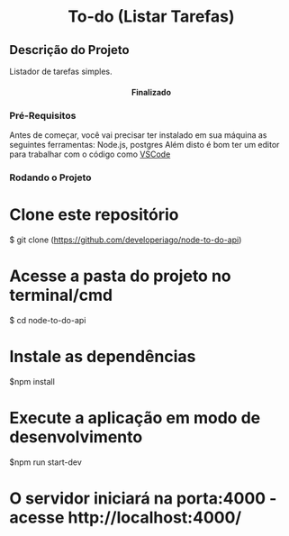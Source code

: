 <h1 align="center"> To-do (Listar Tarefas) </h1>

## Descrição do Projeto

Listador de tarefas simples.

<h4 align="center"> 
      Finalizado
</h4>

### Pré-Requisitos

Antes de começar, você vai precisar ter instalado em sua máquina as seguintes ferramentas:
Node.js, postgres
Além disto é bom ter um editor para trabalhar com o código como [VSCode](https://code.visualstudio.com/)

### Rodando o Projeto

# Clone este repositório

$ git clone (https://github.com/developeriago/node-to-do-api)

# Acesse a pasta do projeto no terminal/cmd

$ cd node-to-do-api

# Instale as dependências

$npm install

# Execute a aplicação em modo de desenvolvimento

$npm run start-dev

# O servidor iniciará na porta:4000 - acesse http://localhost:4000/

